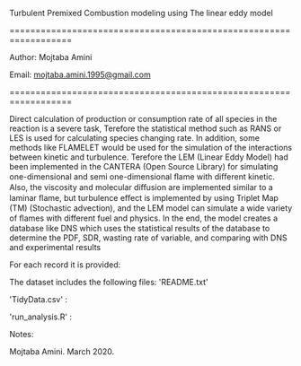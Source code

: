 
Turbulent Premixed Combustion modeling using The linear eddy model

==================================================================

Author: Mojtaba Amini

Email: mojtaba.amini.1995@gmail.com

==================================================================

Direct calculation of production or consumption rate of all species in the reaction is a severe task, Terefore the statistical method such as RANS or LES is used for calculating species changing rate. In addition, some methods like FLAMELET would be used for the simulation of the interactions between kinetic and turbulence. Terefore the LEM (Linear Eddy Model) had been implemented in the CANTERA (Open Source Library) for simulating one-dimensional and semi one-dimensional ﬂame with diﬀerent kinetic. Also, the viscosity and molecular diﬀusion are implemented similar to a laminar ﬂame, but turbulence eﬀect is implemented by using Triplet Map (TM) (Stochastic advection), and the LEM model can simulate a wide variety of ﬂames with different fuel and physics. In the end, the model creates a database like DNS which uses the statistical results of the database to determine the PDF, SDR, wasting rate of variable, and comparing with DNS and experimental results


For each record it is provided:


The dataset includes the following files:
'README.txt'

'TidyData.csv' : 

'run_analysis.R' : 

Notes:


Mojtaba Amini. March 2020.
